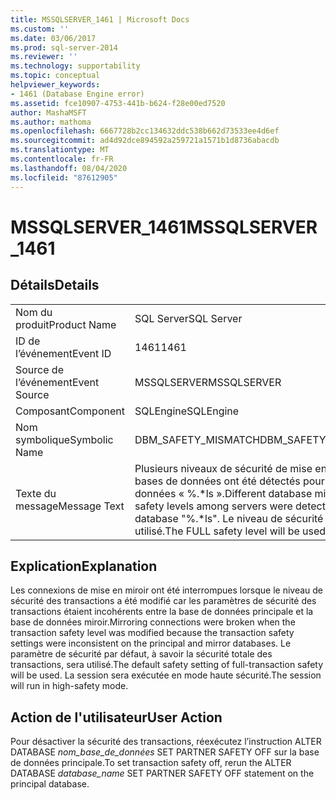 ```yaml
---
title: MSSQLSERVER_1461 | Microsoft Docs
ms.custom: ''
ms.date: 03/06/2017
ms.prod: sql-server-2014
ms.reviewer: ''
ms.technology: supportability
ms.topic: conceptual
helpviewer_keywords:
- 1461 (Database Engine error)
ms.assetid: fce10907-4753-441b-b624-f28e00ed7520
author: MashaMSFT
ms.author: mathoma
ms.openlocfilehash: 6667728b2cc134632ddc538b662d73533ee4d6ef
ms.sourcegitcommit: ad4d92dce894592a259721a1571b1d8736abacdb
ms.translationtype: MT
ms.contentlocale: fr-FR
ms.lasthandoff: 08/04/2020
ms.locfileid: "87612905"
---
```

# <a name="mssqlserver_1461"></a><span data-ttu-id="90891-102">MSSQLSERVER_1461</span><span class="sxs-lookup"><span data-stu-id="90891-102">MSSQLSERVER_1461</span></span>
    
## <a name="details"></a><span data-ttu-id="90891-103">Détails</span><span class="sxs-lookup"><span data-stu-id="90891-103">Details</span></span>  
  
|||  
|-|-|  
|<span data-ttu-id="90891-104">Nom du produit</span><span class="sxs-lookup"><span data-stu-id="90891-104">Product Name</span></span>|<span data-ttu-id="90891-105">SQL Server</span><span class="sxs-lookup"><span data-stu-id="90891-105">SQL Server</span></span>|  
|<span data-ttu-id="90891-106">ID de l’événement</span><span class="sxs-lookup"><span data-stu-id="90891-106">Event ID</span></span>|<span data-ttu-id="90891-107">1461</span><span class="sxs-lookup"><span data-stu-id="90891-107">1461</span></span>|  
|<span data-ttu-id="90891-108">Source de l’événement</span><span class="sxs-lookup"><span data-stu-id="90891-108">Event Source</span></span>|<span data-ttu-id="90891-109">MSSQLSERVER</span><span class="sxs-lookup"><span data-stu-id="90891-109">MSSQLSERVER</span></span>|  
|<span data-ttu-id="90891-110">Composant</span><span class="sxs-lookup"><span data-stu-id="90891-110">Component</span></span>|<span data-ttu-id="90891-111">SQLEngine</span><span class="sxs-lookup"><span data-stu-id="90891-111">SQLEngine</span></span>|  
|<span data-ttu-id="90891-112">Nom symbolique</span><span class="sxs-lookup"><span data-stu-id="90891-112">Symbolic Name</span></span>|<span data-ttu-id="90891-113">DBM_SAFETY_MISMATCH</span><span class="sxs-lookup"><span data-stu-id="90891-113">DBM_SAFETY_MISMATCH</span></span>|  
|<span data-ttu-id="90891-114">Texte du message</span><span class="sxs-lookup"><span data-stu-id="90891-114">Message Text</span></span>|<span data-ttu-id="90891-115">Plusieurs niveaux de sécurité de mise en miroir de bases de données ont été détectés pour la base de données « %.\*ls ».</span><span class="sxs-lookup"><span data-stu-id="90891-115">Different database mirroring safety levels among servers were detected for database "%.\*ls".</span></span> <span data-ttu-id="90891-116">Le niveau de sécurité FULL sera utilisé.</span><span class="sxs-lookup"><span data-stu-id="90891-116">The FULL safety level will be used.</span></span>|  
  
## <a name="explanation"></a><span data-ttu-id="90891-117">Explication</span><span class="sxs-lookup"><span data-stu-id="90891-117">Explanation</span></span>  
 <span data-ttu-id="90891-118">Les connexions de mise en miroir ont été interrompues lorsque le niveau de sécurité des transactions a été modifié car les paramètres de sécurité des transactions étaient incohérents entre la base de données principale et la base de données miroir.</span><span class="sxs-lookup"><span data-stu-id="90891-118">Mirroring connections were broken when the transaction safety level was modified because the transaction safety settings were inconsistent on the principal and mirror databases.</span></span> <span data-ttu-id="90891-119">Le paramètre de sécurité par défaut, à savoir la sécurité totale des transactions, sera utilisé.</span><span class="sxs-lookup"><span data-stu-id="90891-119">The default safety setting of full-transaction safety will be used.</span></span> <span data-ttu-id="90891-120">La session sera exécutée en mode haute sécurité.</span><span class="sxs-lookup"><span data-stu-id="90891-120">The session will run in high-safety mode.</span></span>  
  
## <a name="user-action"></a><span data-ttu-id="90891-121">Action de l'utilisateur</span><span class="sxs-lookup"><span data-stu-id="90891-121">User Action</span></span>  
 <span data-ttu-id="90891-122">Pour désactiver la sécurité des transactions, réexécutez l’instruction ALTER DATABASE *nom_base_de_données* SET PARTNER SAFETY OFF sur la base de données principale.</span><span class="sxs-lookup"><span data-stu-id="90891-122">To set transaction safety off, rerun the ALTER DATABASE *database_name* SET PARTNER SAFETY OFF statement on the principal database.</span></span>  
  
  
